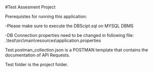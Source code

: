 #Test Assesment Project

Prerequistes for running this application:

-Please make sure to execute the DBScipt.sql on MYSQL DBMS

-DB Connection properties need to be changed in following file: .\test\src\main\resources\application.properties

Test.postman_collection.json is a POSTMAN template that contains the documentation of API Requests.

Test folder is the project folder.

